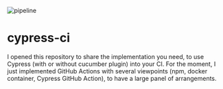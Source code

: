 ![pipeline](https://github.com/alexandrerousselledecath/cypress-test/workflows/pipeline/badge.svg?branch=master)

# cypress-ci

I opened this repository to share the implementation you need, to use Cypress (with or without cucumber plugin) into your CI. For the moment, I just implemented GitHub Actions with several viewpoints (npm, docker container, Cypress GitHub Action), to have a large panel of arrangements.
